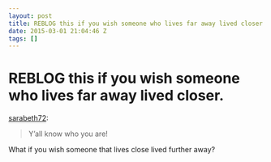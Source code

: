 ```yaml
---
layout: post
title: REBLOG this if you wish someone who lives far away lived closer.
date: 2015-03-01 21:04:46 Z
tags: []
---
```

# REBLOG this if you wish someone who lives far away lived closer.

[sarabeth72](http://sarabeth72.tumblr.com/post/112071070409/reblog-this-if-you-wish-someone-who-lives-far-away):

> Y’all know who you are!

What if you wish someone that lives close lived further away?
